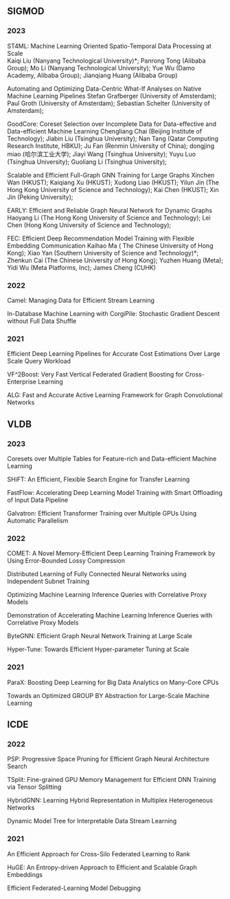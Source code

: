 ## SIGMOD 
### 2023

ST4ML: Machine Learning Oriented Spatio-Temporal Data Processing at Scale  
Kaiqi Liu (Nanyang Technological University)*; Panrong Tong (Alibaba Group); Mo Li (Nanyang Technological University); Yue Wu (Damo Academy, Alibaba Group); Jianqiang Huang (Alibaba Group)


Automating and Optimizing Data-Centric What-If Analyses on Native Machine Learning Pipelines
Stefan Grafberger (University of Amsterdam); Paul Groth (University of Amsterdam); Sebastian Schelter (University of Amsterdam);

GoodCore: Coreset Selection over Incomplete Data for Data-effective and Data-efficient Machine Learning
Chengliang Chai (Beijing Institute of Technology); Jiabin Liu (Tsinghua University); Nan Tang (Qatar Computing Research Institute, HBKU); Ju Fan (Renmin University of China); dongjing miao (哈尔滨工业大学); Jiayi Wang (Tsinghua University); Yuyu Luo (Tsinghua University); Guoliang Li (Tsinghua University);

Scalable and Efficient Full-Graph GNN Training for Large Graphs
Xinchen Wan (HKUST); Kaiqiang Xu (HKUST); Xudong Liao (HKUST); Yilun Jin (The Hong Kong University of Science and Technology); Kai Chen (HKUST); Xin Jin (Peking University);

EARLY: Efficient and Reliable Graph Neural Network for Dynamic Graphs
Haoyang Li (The Hong Kong University of Science and Technology); Lei Chen (Hong Kong University of Science and Technology);

FEC: Efficient Deep Recommendation Model Training with Flexible Embedding Communication
Kaihao Ma ( The Chinese University of Hong Kong); Xiao Yan (Southern University of Science and Technology)*; Zhenkun Cai (The Chinese University of Hong Kong); Yuzhen Huang (Meta); Yidi Wu (Meta Platforms, Inc); James Cheng (CUHK)

### 2022

Camel: Managing Data for Efficient Stream Learning

In-Database Machine Learning with CorgiPile: Stochastic Gradient Descent without Full Data Shuffle

### 2021

Efficient Deep Learning Pipelines for Accurate Cost Estimations Over Large Scale Query Workload

VF^2Boost: Very Fast Vertical Federated Gradient Boosting for Cross-Enterprise Learning

ALG: Fast and Accurate Active Learning Framework for Graph Convolutional Networks

## VLDB

### 2023

Coresets over Multiple Tables for Feature-rich and Data-efficient Machine Learning

SHiFT: An Efficient, Flexible Search Engine for Transfer Learning

FastFlow: Accelerating Deep Learning Model Training with Smart Offloading of Input Data Pipeline

Galvatron: Efficient Transformer Training over Multiple GPUs Using Automatic Parallelism

### 2022

COMET: A Novel Memory-Efficient Deep Learning Training Framework by Using Error-Bounded Lossy Compression

Distributed Learning of Fully Connected Neural Networks using Independent Subnet Training

Optimizing Machine Learning Inference Queries with Correlative Proxy Models

Demonstration of Accelerating Machine Learning Inference Queries with Correlative Proxy Models

ByteGNN: Efficient Graph Neural Network Training at Large Scale

Hyper-Tune: Towards Efficient Hyper-parameter Tuning at Scale


### 2021

ParaX: Boosting Deep Learning for Big Data Analytics on Many-Core CPUs

Towards an Optimized GROUP BY Abstraction for Large-Scale Machine Learning



## ICDE

### 2022
PSP: Progressive Space Pruning for Efficient Graph Neural Architecture Search

TSplit: Fine-grained GPU Memory Management for Efficient DNN Training via Tensor Splitting

HybridGNN: Learning Hybrid Representation in Multiplex Heterogeneous Networks

Dynamic Model Tree for Interpretable Data Stream Learning

### 2021
An Efficient Approach for Cross-Silo Federated Learning to Rank

HuGE: An Entropy-driven Approach to Efficient and Scalable Graph Embeddings

Efficient Federated-Learning Model Debugging


